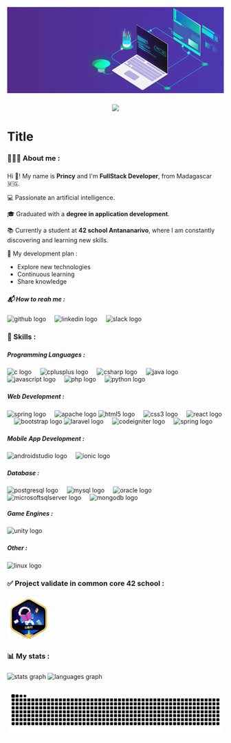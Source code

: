 <div align="center">
  <img height="200" src="	https://github.com/PrincyRaks/PrincyRaks/blob/main/banner.gif?raw=true"  />
</div>

###

<div align="center">
  <img src="https://visitor-badge.laobi.icu/badge?page_id=PrincyRaks.PrincyRaks&left_color=gray&right_color=blue"  />
</div>

###

<h1 align="left">Title</h1>

###

<h3 align="left">​🧑🏻‍💻​ About me :</h3>

###

Hi ​👋​! My name is **Princy** and I'm **FullStack Developer**, from Madagascar ​​🇲🇬​.

​​💻 ​Passionate an artificial intelligence.

​​🎓​ Graduated with a **degree in application development**.

​​​📚​ Currently a student at **42 school Antananarivo**, where I am constantly discovering and learning new skills.

​🌱​ My development plan :
 - Explore new technologies
- Continuous learning
- Share knowledge

###

<h5 align="left">📬 How to reah me :</h5>

###

<div align="left">
  <img src="https://skillicons.dev/icons?i=github" height="40" alt="github logo"  />
  <img width="12" />
  <img src="https://cdn.jsdelivr.net/gh/devicons/devicon/icons/linkedin/linkedin-original.svg" height="40" alt="linkedin logo"  />
  <img width="12" />
  <img src="https://cdn.jsdelivr.net/gh/devicons/devicon/icons/slack/slack-original.svg" height="40" alt="slack logo"  />
</div>

###

<h3 align="left">​​​🎯​​ Skills :</h3>

###

<h5 align="left">Programming Languages :</h5>

###

<div align="left">
  <img src="https://cdn.jsdelivr.net/gh/devicons/devicon/icons/c/c-original.svg" height="40" alt="c logo"  />
  <img width="12" />
  <img src="https://cdn.jsdelivr.net/gh/devicons/devicon/icons/cplusplus/cplusplus-original.svg" height="40" alt="cplusplus logo"  />
  <img width="12" />
  <img src="https://cdn.jsdelivr.net/gh/devicons/devicon/icons/csharp/csharp-original.svg" height="40" alt="csharp logo"  />
  <img width="12" />
  <img src="https://cdn.jsdelivr.net/gh/devicons/devicon/icons/java/java-original.svg" height="40" alt="java logo"  />
  <img width="12" />
  <img src="https://cdn.jsdelivr.net/gh/devicons/devicon/icons/javascript/javascript-original.svg" height="40" alt="javascript logo"  />
  <img width="12" />
  <img src="https://cdn.jsdelivr.net/gh/devicons/devicon/icons/php/php-original.svg" height="40" alt="php logo"  />
  <img width="12" />
  <img src="https://cdn.jsdelivr.net/gh/devicons/devicon/icons/python/python-original.svg" height="40" alt="python logo"  />
</div>

###

<h5 align="left">Web Development :</h5>

###

<div align="left">
  <img src="https://cdn.jsdelivr.net/gh/devicons/devicon/icons/spring/spring-original.svg" height="40" alt="spring logo"  />
  <img width="12" />
  <img src="https://cdn.jsdelivr.net/gh/devicons/devicon/icons/apache/apache-original.svg" height="40" alt="apache logo"  />
  <img src="https://cdn.jsdelivr.net/gh/devicons/devicon/icons/html5/html5-original.svg" height="40" alt="html5 logo"  />
  <img width="12" />
  <img src="https://cdn.jsdelivr.net/gh/devicons/devicon/icons/css3/css3-original.svg" height="40" alt="css3 logo"  />
  <img width="12" />
  <img src="https://cdn.jsdelivr.net/gh/devicons/devicon/icons/react/react-original.svg" height="40" alt="react logo"  />
  <img width="12" />
  <img src="https://cdn.jsdelivr.net/gh/devicons/devicon/icons/bootstrap/bootstrap-original.svg" height="40" alt="bootstrap logo"  />
   <img src="https://cdn.jsdelivr.net/gh/devicons/devicon/icons/laravel/laravel-original.svg" height="40" alt="laravel logo"  />
  <img width="12" />
  <img src="https://cdn.jsdelivr.net/gh/devicons/devicon/icons/codeigniter/codeigniter-plain.svg" height="40" alt="codeigniter logo"  />
  <img width="12" />
  <img src="https://cdn.jsdelivr.net/gh/devicons/devicon/icons/spring/spring-original.svg" height="40" alt="spring logo"  />
</div>

###

<h5 align="left">Mobile App Development :</h5>

###

<div align="left">
  <img src="https://cdn.jsdelivr.net/gh/devicons/devicon/icons/androidstudio/androidstudio-original.svg" height="40" alt="androidstudio logo"  />
  <img width="12" />
  <img src="https://cdn.simpleicons.org/ionic/3880FF" height="40" alt="ionic logo"  />
</div>

###

<h5 align="left">Database :</h5>

###

<div align="left">
  <img src="https://cdn.jsdelivr.net/gh/devicons/devicon/icons/postgresql/postgresql-original.svg" height="40" alt="postgresql logo"  />
  <img width="12" />
  <img src="https://cdn.jsdelivr.net/gh/devicons/devicon/icons/mysql/mysql-original.svg" height="40" alt="mysql logo"  />
  <img width="12" />
  <img src="https://cdn.jsdelivr.net/gh/devicons/devicon/icons/oracle/oracle-original.svg" height="40" alt="oracle logo"  />
  <img width="12" />
  <img src="https://cdn.jsdelivr.net/gh/devicons/devicon/icons/microsoftsqlserver/microsoftsqlserver-plain.svg" height="40" alt="microsoftsqlserver logo"  />
  <img width="12" />
  <img src="https://cdn.jsdelivr.net/gh/devicons/devicon/icons/mongodb/mongodb-original.svg" height="40" alt="mongodb logo"  />
</div>

<h5 align="left">Game Engines :</h5>

###

<div align="left">
  <img src="https://cdn.simpleicons.org/unity/FFFFFF" height="40" alt="unity logo"  />
</div>

###

<h5 align="left">Other :</h5>

###

<div align="left">
  <img src="https://cdn.jsdelivr.net/gh/devicons/devicon/icons/linux/linux-original.svg" height="40" alt="linux logo"  />
</div>

###

<h3 align="left">✅​ Project validate in common core 42 school :</h3>

###

<div align="left">
  <img height="100" src="https://github.com/PrincyRaks/PrincyRaks/blob/main/badges/libftm.png?raw=true"  />
</div>

###

<h3 align="left">📊​ My stats :</h3>

###

<div align="left">
  <img src="https://github-readme-stats.vercel.app/api?username=PrincyRaks&hide_title=false&hide_rank=false&show_icons=true&include_all_commits=true&count_private=true&disable_animations=false&theme=algolia&locale=en&hide_border=false&order=1" height="170" alt="stats graph"  />
  <img src="https://github-readme-stats.vercel.app/api/top-langs?username=PrincyRaks&locale=en&hide_title=false&layout=compact&card_width=320&langs_count=5&theme=algolia&hide_border=false&order=2" height="170" alt="languages graph"  />
</div>

###

<img src="https://raw.githubusercontent.com/PrincyRaks/PrincyRaks/output/snake.svg" alt="Snake animation" />

###
